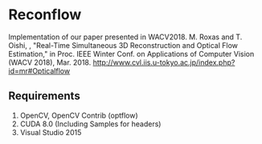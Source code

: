 # Reconflow

Implementation of our paper presented in WACV2018.
M. Roxas and T. Oishi, , "Real-Time Simultaneous 3D Reconstruction and Optical Flow Estimation," in Proc. IEEE Winter Conf. on Applications of Computer Vision (WACV 2018), Mar. 2018.
http://www.cvl.iis.u-tokyo.ac.jp/index.php?id=mr#Opticalflow

## Requirements

1. OpenCV, OpenCV Contrib (optflow)
2. CUDA 8.0 (Including Samples for headers)
3. Visual Studio 2015

